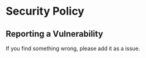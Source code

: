 # Security Policy


## Reporting a Vulnerability

If you find something wrong, please add it as a issue.
